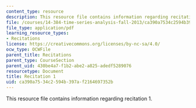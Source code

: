 ```yaml
---
content_type: resource
description: This resource file contains information regarding recitation 1.
file: /courses/14-384-time-series-analysis-fall-2013/ca390a7534c2594b397af2164697352b_MIT14_384F13_rec1.pdf
file_type: application/pdf
learning_resource_types:
- Recitations
license: https://creativecommons.org/licenses/by-nc-sa/4.0/
ocw_type: OCWFile
parent_title: Recitations
parent_type: CourseSection
parent_uid: 430be4a7-f1b2-abe2-a825-adedf5289076
resourcetype: Document
title: Recitation 1
uid: ca390a75-34c2-594b-397a-f2164697352b
---
```

This resource file contains information regarding recitation 1.